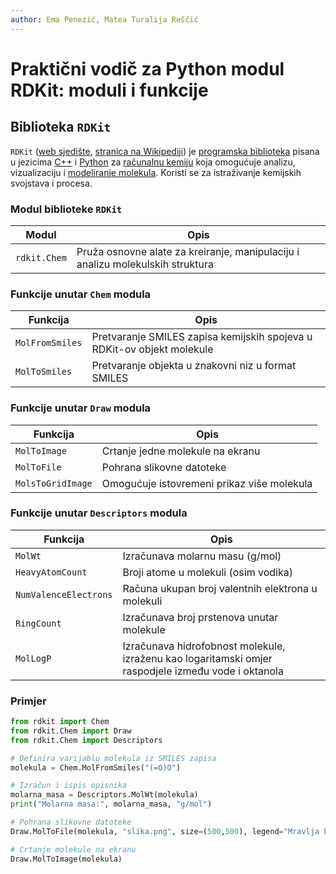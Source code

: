 ```yaml
---
author: Ema Penezić, Matea Turalija Reščić
---
```


# Praktični vodič za Python modul RDKit: moduli i funkcije

## Biblioteka `RDKit`

`RDKit` ([web sjedište](https://www.rdkit.org/), [stranica na Wikipediji](https://en.wikipedia.org/wiki/RDKit)) je [programska biblioteka](https://en.wikipedia.org/wiki/Library_(computing)) pisana u jezicima [C++](https://isocpp.org/) i [Python](python-programiranje.md) za [računalnu kemiju](kemoinformatika-povijest-osnove.md) koja omogućuje analizu, vizualizaciju i [modeliranje molekula](kemoinformatika-povijest-osnove.md#molekulsko-modeliranje). Koristi se za istraživanje kemijskih svojstava i procesa.

### Modul biblioteke `RDKit`

| Modul | Opis |
| ----- | ---- |
| `rdkit.Chem` | Pruža osnovne alate za kreiranje, manipulaciju i analizu molekulskih struktura |

### Funkcije unutar `Chem` modula

| Funkcija | Opis |
| -------- | ---- |
| `MolFromSmiles` | Pretvaranje SMILES zapisa kemijskih spojeva u RDKit-ov objekt molekule |
| `MolToSmiles` | Pretvaranje objekta u znakovni niz u format SMILES |

### Funkcije unutar `Draw` modula

| Funkcija | Opis |
| -------- | ---- |
| `MolToImage` | Crtanje jedne molekule na ekranu |
| `MolToFile` | Pohrana slikovne datoteke |
| `MolsToGridImage` | Omogućuje istovremeni prikaz više molekula |

### Funkcije unutar `Descriptors` modula

| Funkcija | Opis |
| -------- | ---- |
| `MolWt` | Izračunava molarnu masu (g/mol) |
| `HeavyAtomCount` | Broji atome u molekuli (osim vodika) |
| `NumValenceElectrons` | Računa ukupan broj valentnih elektrona u molekuli |
| `RingCount` | Izračunava broj prstenova unutar molekule |
| `MolLogP` | Izračunava hidrofobnost molekule, izraženu kao logaritamski omjer raspodjele između vode i oktanola |

### Primjer

``` python
from rdkit import Chem
from rdkit.Chem import Draw
from rdkit.Chem import Descriptors

# Definira varijablu molekula iz SMILES zapisa
molekula = Chem.MolFromSmiles("(=O)O")

# Izračun i ispis opisnika
molarna_masa = Descriptors.MolWt(molekula)
print("Molarna masa:", molarna_masa, "g/mol")

# Pohrana slikovne datoteke
Draw.MolToFile(molekula, "slika.png", size=(500,500), legend="Mravlja kiselina")

# Crtanje molekule na ekranu
Draw.MolToImage(molekula)
```

